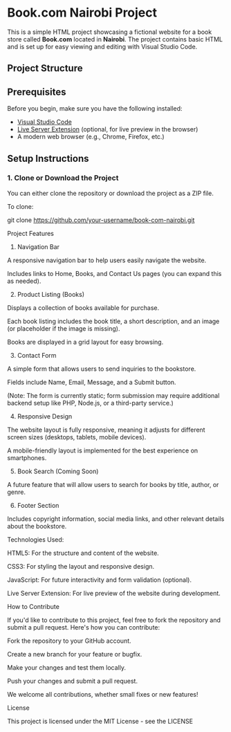 # Book.com Nairobi Project

This is a simple HTML project showcasing a fictional website for a book store called **Book.com** located in **Nairobi**. The project contains basic HTML and is set up for easy viewing and editing with Visual Studio Code.

## Project Structure


## Prerequisites

Before you begin, make sure you have the following installed:

- [Visual Studio Code](https://code.visualstudio.com/)
- [Live Server Extension](https://marketplace.visualstudio.com/items?itemName=ritwickdey.LiveServer) (optional, for live preview in the browser)
- A modern web browser (e.g., Chrome, Firefox, etc.)

## Setup Instructions

### 1. Clone or Download the Project

You can either clone the repository or download the project as a ZIP file.

To clone:


git clone https://github.com/your-username/book-com-nairobi.git

Project Features
1. Navigation Bar

A responsive navigation bar to help users easily navigate the website.

Includes links to Home, Books, and Contact Us pages (you can expand this as needed).

2. Product Listing (Books)

Displays a collection of books available for purchase.

Each book listing includes the book title, a short description, and an image (or placeholder if the image is missing).

Books are displayed in a grid layout for easy browsing.

3. Contact Form

A simple form that allows users to send inquiries to the bookstore.

Fields include Name, Email, Message, and a Submit button.

(Note: The form is currently static; form submission may require additional backend setup like PHP, Node.js, or a third-party service.)

4. Responsive Design

The website layout is fully responsive, meaning it adjusts for different screen sizes (desktops, tablets, mobile devices).

A mobile-friendly layout is implemented for the best experience on smartphones.

5. Book Search (Coming Soon)

A future feature that will allow users to search for books by title, author, or genre.

6. Footer Section

Includes copyright information, social media links, and other relevant details about the bookstore.

Technologies Used:

HTML5: For the structure and content of the website.

CSS3: For styling the layout and responsive design.

JavaScript: For future interactivity and form validation (optional).

Live Server Extension: For live preview of the website during development.

How to Contribute

If you'd like to contribute to this project, feel free to fork the repository and submit a pull request. Here's how you can contribute:

Fork the repository to your GitHub account.

Create a new branch for your feature or bugfix.

Make your changes and test them locally.

Push your changes and submit a pull request.

We welcome all contributions, whether small fixes or new features!

License

This project is licensed under the MIT License - see the LICENSE
 